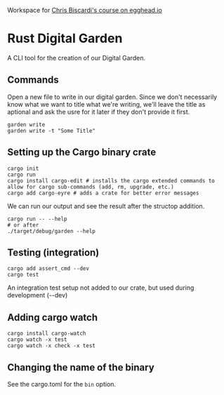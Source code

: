 Workspace for [Chris Biscardi's course on egghead.io][course]

# Rust Digital Garden

A CLI tool for the creation of our Digital Garden.

## Commands

Open a new file to write in our digital garden. Since we don't necessarily know what we want to title what we're writing, we'll leave the title as aptional and ask the usre for it later if they don't provide it first.

```shell
garden write
garden write -t "Some Title"
```

## Setting up the Cargo binary crate

```shell
cargo init
cargo run
cargo install cargo-edit # installs the cargo extended commands to allow for cargo sub-commands (add, rm, upgrade, etc.)
cargo add cargo-eyre # adds a crate for better error messages
```

We can run our output and see the result after the structop addition.

```shell
cargo run -- --help
# or after
./target/debug/garden --help
```

## Testing (integration)

```shell
cargo add assert_cmd --dev
cargo test
```

An integration test setup not added to our crate, but used during development (--dev)

## Adding cargo watch

```shell
cargo install cargo-watch
cargo watch -x test
cargo watch -x check -x test
```

## Changing the name of the binary

See the cargo.toml for the `bin` option.

[course]: https://egghead.io/courses/creating-a-digital-garden-cli-with-rust-34b8
